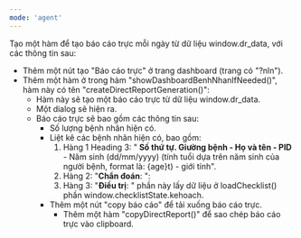 ```yaml
---
mode: 'agent'
---
```

Tạo một hàm để tạo báo cáo trực mỗi ngày từ dữ liệu window.dr_data, với các thông tin sau:
- Thêm một nút tạo "Báo cáo trực" ở trang dashboard (trang có "?nln").
- Thêm một hàm ở trong hàm "showDashboardBenhNhanIfNeeded()", hàm này có tên "createDirectReportGeneration()":
  - Hàm này sẽ tạo một báo cáo trực từ dữ liệu window.dr_data.
  - Một dialog sẽ hiện ra.
  - Báo cáo trực sẽ bao gồm các thông tin sau:
    - Số lượng bệnh nhân hiện có.
    - Liệt kê các bệnh nhân hiện có, bao gồm:
        1. Hàng 1 Heading 3: "<strong> Số thứ tự. Giường bệnh - Họ và tên - PID </strong> - Năm sinh (dd/mm/yyyy) (tính tuổi dựa trên năm sinh của người bệnh, format là: {age}t) - giới tính".
        2. Hàng 2: "<b>Chẩn đoán</b>: <diagnosis>":
        3. Hàng 3: "<b>Điều trị</b>: <dr-treatment>" phần này lấy dữ liệu ở loadChecklist() phần window.checklistState.kehoach.
    - Thêm một nút "copy báo cáo" để tải xuống báo cáo trực.
        - Thêm một hàm "copyDirectReport()" để sao chép báo cáo trực vào clipboard.